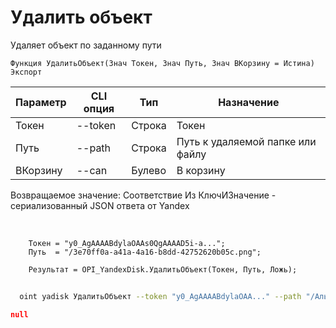 ﻿---
sidebar_position: 4
---

# Удалить объект
 Удаляет объект по заданному пути



`Функция УдалитьОбъект(Знач Токен, Знач Путь, Знач ВКорзину = Истина) Экспорт`

  | Параметр | CLI опция | Тип | Назначение |
  |-|-|-|-|
  | Токен | --token | Строка | Токен |
  | Путь | --path | Строка | Путь к удаляемой папке или файлу |
  | ВКорзину | --can | Булево | В корзину |

  
  Возвращаемое значение:   Соответствие Из КлючИЗначение - сериализованный JSON ответа от Yandex

<br/>




```bsl title="Пример кода"
    Токен = "y0_AgAAAABdylaOAAs0QgAAAAD5i-a...";
    Путь  = "/3e70ff0a-a41a-4a16-b8dd-42752620b05c.png";

    Результат = OPI_YandexDisk.УдалитьОбъект(Токен, Путь, Ложь);
```



```sh title="Пример команды CLI"
    
  oint yadisk УдалитьОбъект --token "y0_AgAAAABdylaOAA..." --path "/Альпака.png" --can %can%

```

```json title="Результат"
null
```

